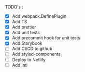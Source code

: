 TODO's :

- [x] Add webpack.DefinePlugin
- [x] Add TS
- [x] Add prettier
- [x] Add unit tests
- [x] Add precommit hook for unit tests
- [x] Add Storybook
- [ ] Add CI/CD to github
- [ ] Add styled-components
- [ ] Deploy to Netlify
- [ ] Add intl
